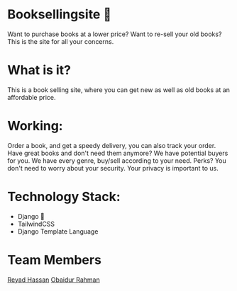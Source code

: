 # Booksellingsite :book:
Want to purchase books at a lower price? Want to re-sell your old books? This is the site for all your concerns.
# What is it?
This is a book selling site, where you can get new as well as old books at an affordable price.
# Working:
Order a book, and get a speedy delivery, you can also track your order. Have great books and don't need them anymore? We have potential buyers for you. We have every genre, buy/sell according to your need. Perks? You don't need to worry about your security. Your privacy is important to us. 
# Technology Stack:
- Django :snake:
- TailwindCSS
- Django Template Language

# Team Members
[Reyad Hassan](https://github.com/hassanreyad/)
[Obaidur Rahman](https://github.com/obaidur1/)

